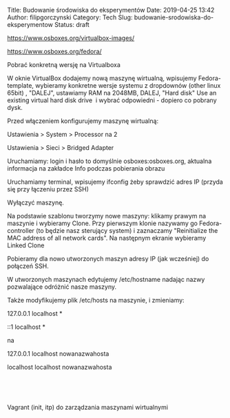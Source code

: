 Title: Budowanie środowiska do eksperymentów
Date: 2019-04-25 13:42
Author: filipgorczynski
Category: Tech
Slug: budowanie-srodowiska-do-eksperymentow
Status: draft

https://www.osboxes.org/virtualbox-images/

https://www.osboxes.org/fedora/

Pobrać konkretną wersję na Virtualboxa

W oknie VirtualBox dodajemy nową maszynę wirtualną, wpisujemy Fedora-template, wybieramy konkretne wersje systemu z dropdownów (other linux 65bit) , "DALEJ", ustawiamy RAM na 2048MB, DALEJ, "Hard disk" Use an existing virtual hard disk drive  i wybrać odpowiedni - dopiero co pobrany dysk.

Przed włączeniem konfigurujemy maszynę wirtualną:

Ustawienia > System > Processor na 2

Ustawienia > Sieci > Bridged Adapter

Uruchamiamy: login i hasło to domyślnie osboxes:osboxes.org, aktualna informacja na zakładce Info podczas pobierania obrazu

Uruchamiamy terminal, wpisujemy ifconfig żeby sprawdzić adres IP (przyda się przy łączeniu przez SSH)

Wyłączyć maszynę.

Na podstawie szablonu tworzymy nowe maszyny: klikamy prawym na maszynie i wybieramy Clone. Przy pierwszym klonie nazywamy go Fedora-controller (to będzie nasz sterujący system) i zaznaczamy "Reinitialize the MAC address of all network cards". Na następnym ekranie wybieramy Linked Clone

Pobieramy dla nowo utworzonych maszyn adresy IP (jak wcześniej) do połączeń SSH.

W utworzonych maszynach edytujemy /etc/hostname nadając nazwy pozwalające odróżnić nasze maszyny.

Także modyfikujemy plik /etc/hosts na maszynie, i zmieniamy:

127.0.0.1 localhost \*

::1 localhost \*

na

127.0.0.1 localhost nowanazwahosta

localhost localhost nowanazwahosta

 

 

Vagrant (init, itp) do zarządzania maszynami wirtualnymi
